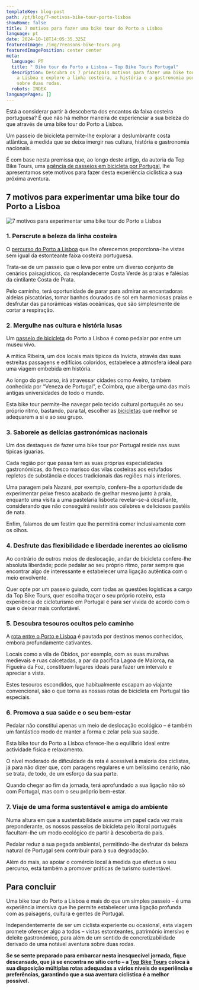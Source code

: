 ```yaml
---
templateKey: blog-post
path: /pt/blog/7-motivos-bike-tour-porto-lisboa
showHome: false
title: 7 motivos para fazer uma bike tour do Porto a Lisboa
language: pt
date: 2024-10-18T14:05:35.325Z
featuredImage: /img/7reasons-bike-tours.png
featuredImagePosition: center center
meta:
  language: PT
  title: " Bike tour do Porto a Lisboa – Top Bike Tours Portugal"
  description: Descubra os 7 principais motivos para fazer uma bike tour do Porto
    a Lisboa e explore a linha costeira, a história e a gastronomia portuguesas
    sobre duas rodas.
  robots: INDEX
languagePages: []
---
```

Está a considerar partir à descoberta dos encantos da faixa costeira portuguesa? É que não há melhor maneira de experienciar a sua beleza do que através de uma bike tour do Porto a Lisboa.

Um passeio de bicicleta permite-lhe explorar a deslumbrante costa atlântica, à medida que se deixa imergir nas cultura, história e gastronomia nacionais.

É com base nesta premissa que, ao longo deste artigo, da autoria da Top Bike Tours, uma [agência de passeios em bicicleta por Portugal](https://topbiketoursportugal.com/pt-porto-lisboa-bike-tour/), lhe apresentamos sete motivos para fazer desta experiência ciclística a sua próxima aventura.

## 7 motivos para experimentar uma bike tour do Porto a Lisboa

![7 motivos para experimentar uma bike tour do Porto a Lisboa  ![](/img/7reasons-bike-tours.png)](/img/7reasons-bike-tours.png "7 motivos para experimentar uma bike tour do Porto a Lisboa  ![](/img/7reasons-bike-tours.png)")

### 1. Perscrute a beleza da linha costeira

O [percurso do Porto a Lisboa](https://topbiketoursportugal.com/pt-porto-lisboa-bike-tour/) que lhe oferecemos proporciona-lhe vistas sem igual da estonteante faixa costeira portuguesa.

Trata-se de um passeio que o leva por entre um diverso conjunto de cenários paisagísticos, da resplandecente Costa Verde às praias e falésias da cintilante Costa de Prata.

Pelo caminho, terá oportunidade de parar para admirar as encantadoras aldeias piscatórias, tomar banhos dourados de sol em harmoniosas praias e desfrutar das panorâmicas vistas oceânicas, que são simplesmente de cortar a respiração.

### 2. Mergulhe nas cultura e história lusas

Um [passeio de bicicleta](https://topbiketoursportugal.com/passeios-de-bicicleta-portugal/) do Porto a Lisboa é como pedalar por entre um museu vivo.

A mítica Ribeira, um dos locais mais típicos da Invicta, através das suas estreitas passagens e edifícios coloridos, estabelece a atmosfera ideal para uma viagem embebida em história.

Ao longo do percurso, irá atravessar cidades como Aveiro, também conhecida por “Veneza de Portugal”, e Coimbra, que alberga uma das mais antigas universidades de todo o mundo.

Esta bike tour permite-lhe navegar pelo tecido cultural português ao seu próprio ritmo, bastando, para tal, escolher as [bicicletas](https://topbiketoursportugal.com/pt/bicicletas/) que melhor se adequarem a si e ao seu grupo.

### 3. Saboreie as delícias gastronómicas nacionais

Um dos destaques de fazer uma bike tour por Portugal reside nas suas típicas iguarias.

Cada região por que passa tem as suas próprias especialidades gastronómicas, do fresco marisco das vilas costeiras aos estufados repletos de substância e doces tradicionais das regiões mais interiores.

Uma paragem pela Nazaré, por exemplo, confere-lhe a oportunidade de experimentar peixe fresco acabado de grelhar mesmo junto à praia, enquanto uma visita a uma pastelaria lisboeta revelar-se-á desafiante, considerando que não conseguirá resistir aos célebres e deliciosos pastéis de nata.

Enfim, falamos de um festim que lhe permitirá comer inclusivamente com os olhos.

### 4. Desfrute das flexibilidade e liberdade inerentes ao ciclismo

Ao contrário de outros meios de deslocação, andar de bicicleta confere-lhe absoluta liberdade; pode pedalar ao seu próprio ritmo, parar sempre que encontrar algo de interessante e estabelecer uma ligação autêntica com o meio envolvente.

Quer opte por um passeio guiado, com todas as questões logísticas a cargo da Top Bike Tours, quer escolha traçar o seu próprio roteiro, esta experiência de cicloturismo em Portugal é para ser vivida de acordo com o que o deixar mais confortável.

### 5. Descubra tesouros ocultos pelo caminho

A [rota entre o Porto e Lisboa](https://topbiketoursportugal.com/pt-porto-lisboa-bike-tour/) é pautada por destinos menos conhecidos, embora profundamente cativantes.

Locais como a vila de Óbidos, por exemplo, com as suas muralhas medievais e ruas calcetadas, a par da pacífica Lagoa de Maiorca, na Figueira da Foz, constituem lugares ideais para fazer um intervalo e apreciar a vista.

Estes tesouros escondidos, que habitualmente escapam ao viajante convencional, são o que torna as nossas rotas de bicicleta em Portugal tão especiais.

### 6. Promova a sua saúde e o seu bem-estar

Pedalar não constitui apenas um meio de deslocação ecológico – é também um fantástico modo de manter a forma e zelar pela sua saúde.

Esta bike tour do Porto a Lisboa oferece-lhe o equilíbrio ideal entre actividade física e relaxamento.

O nível moderado de dificuldade da rota é acessível à maioria dos ciclistas, já para não dizer que, com paragens regulares e um belíssimo cenário, não se trata, de todo, de um esforço da sua parte.

Quando chegar ao fim da jornada, terá aprofundado a sua ligação não só com Portugal, mas com o seu próprio bem-estar.

### 7. Viaje de uma forma sustentável e amiga do ambiente

Numa altura em que a sustentabilidade assume um papel cada vez mais preponderante, os nossos passeios de bicicleta pelo litoral português facultam-lhe um modo ecológico de partir à descoberta do país.

Pedalar reduz a sua pegada ambiental, permitindo-lhe desfrutar da beleza natural de Portugal sem contribuir para a sua degradação.

Além do mais, ao apoiar o comércio local à medida que efectua o seu percurso, está também a promover práticas de turismo sustentável.

## Para concluir

Uma bike tour do Porto a Lisboa é mais do que um simples passeio – é uma experiência imersiva que lhe permite estabelecer uma ligação profunda com as paisagens, cultura e gentes de Portugal.

Independentemente de ser um ciclista experiente ou ocasional, esta viagem promete oferecer algo a todos – vistas estonteantes, património imersivo e deleite gastronómico, para além de um sentido de concretizabilidade derivado de uma notável aventura sobre duas rodas.

**Se se sente preparado para embarcar nesta inesquecível jornada, fique descansado, que já se encontra no sítio certo – a [Top Bike Tours](https://topbiketoursportugal.com/pt/) coloca à sua disposição múltiplas rotas adequadas a vários níveis de experiência e preferências, garantindo que a sua aventura ciclística é a melhor possível.**